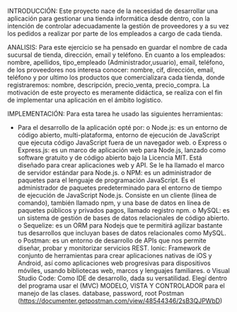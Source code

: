 INTRODUCCIÓN:
Este proyecto nace de la necesidad de desarrollar una aplicación para gestionar una tienda informática desde dentro, con la intención 
de controlar adecuadamente la gestión de proveedores y a su vez los pedidos a realizar por parte de los empleados a cargo de cada tienda.

ANALISIS:
Para este ejercicio se ha pensado en guardar el nombre de cada sucursal de tienda, dirección, email y teléfono.
En cuanto a los empleados: nombre, apellidos, tipo_empleado  (Administrador,usuario), email, teléfono,
de los proveedores nos interesa conocer: nombre, cif, dirección, email, teléfono y por ultimo los productos que 
comercializara cada tienda, donde registraremos: nombre, descripción, precio_venta, precio_compra. La motivación
de este proyecto es meramente didáctica, se realiza con el fin de implementar una aplicación en el ámbito logístico.

IMPLEMENTACIÓN:
Para esta tarea he usado las siguientes herramientas:
- Para el desarrollo de la aplicación opté por:
o Node.js: es un entorno de código abierto, multi-plataforma, entorno
de ejecución de JavaScript que ejecuta código JavaScript fuera de un
navegador web.
o Express o Express.js: es un marco de aplicación web para Node.js,
lanzado como software gratuito y de código abierto bajo la Licencia
MIT. Está diseñado para crear aplicaciones web y API. Se le ha llamado el marco de servidor estándar para Node.js.
o NPM: es un administrador de paquetes para el lenguaje de programación JavaScript. Es el administrador de paquetes predeterminado
para el entorno de tiempo de ejecución de JavaScript Node.js.
Consiste en un cliente (línea de comando), también llamado npm, y
una base de datos en línea de paquetes públicos y privados pagos,
llamado registro npm.
o MySQL: es un sistema de gestión de bases de datos relacionales de
código abierto.
o Sequelize: es un ORM para Nodejs que te permitirá agilizar bastante
tus desarrollos que incluyan bases de datos relacionales como
MySQL.
o Postman: es un entorno de desarrollo de APIs que nos permite diseñar, probar y monitorizar servicios REST.
Ionic: Framework de conjunto de herramientas para crear aplicaciones nativas de iOS y Android, así como aplicaciones web progresivas
para dispositivos móviles, usando bibliotecas web, marcos y lenguajes familiares.
o Visual Studio Code: Como IDE de desarrollo, dada su versatilidad.
Elegí dentro del programa usar el (MVC) MODELO, VISTA Y CONTROLADOR
para el manejo de las clases.
database, password, root
Postman (https://documenter.getpostman.com/view/48544346/2sB3QJPWbD)

